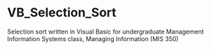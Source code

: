 # VB_Selection_Sort
Selection sort written in Visual Basic for undergraduate Management Information Systems class, Managing Information (MIS 350)
